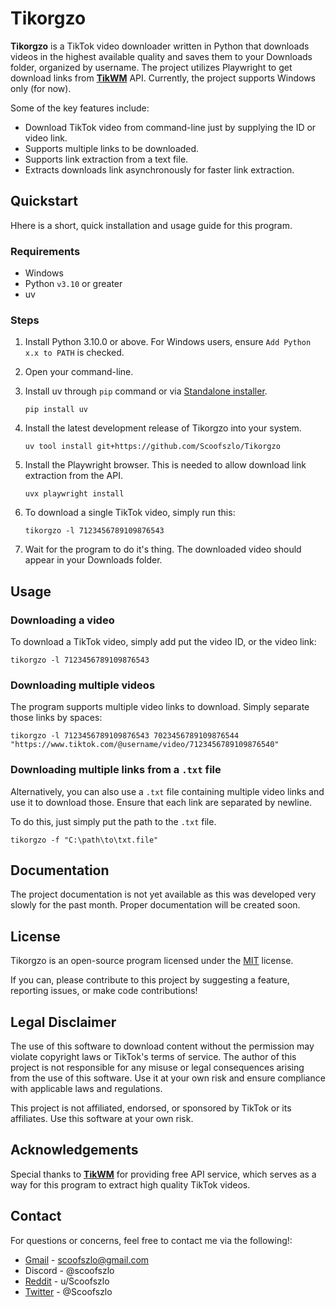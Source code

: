 # Tikorgzo

**Tikorgzo** is a TikTok video downloader written in Python that downloads videos in the highest available quality and saves them to your Downloads folder, organized by username. The project utilizes Playwright to get download links from <b>[TikWM](https://www.tikwm.com/)</b> API. Currently, the project supports Windows only (for now).

Some of the key features include:

- Download TikTok video from command-line just by supplying the ID or video link.
- Supports multiple links to be downloaded.
- Supports link extraction from a text file.
- Extracts downloads link asynchronously for faster link extraction.

## Quickstart

Hhere is a short, quick installation and usage guide for this program.

### Requirements
- Windows
- Python `v3.10` or greater
- uv

### Steps
1. Install Python 3.10.0 or above. For Windows users, ensure `Add Python x.x to PATH` is checked.
2. Open your command-line.
3. Install uv through `pip` command or via [Standalone installer](https://docs.astral.sh/uv/getting-started/installation/#standalone-installer).

    ```console
    pip install uv
    ```

4. Install the latest development release of Tikorgzo into your system.

    ```console
    uv tool install git+https://github.com/Scoofszlo/Tikorgzo
    ```

5. Install the Playwright browser. This is needed to allow download link extraction from the API.

    ```console
    uvx playwright install
    ```

6. To download a single TikTok video, simply run this:
  
    ```console
    tikorgzo -l 7123456789109876543
    ```

7. Wait for the program to do it's thing. The downloaded video should appear in your Downloads folder.

## Usage

### Downloading a video

To download a TikTok video, simply add put the video ID, or the video link:

```console
tikorgzo -l 7123456789109876543
```

### Downloading multiple videos

The program supports multiple video links to download. Simply separate those links by spaces:

```console
tikorgzo -l 7123456789109876543 7023456789109876544 "https://www.tiktok.com/@username/video/7123456789109876540"
```
### Downloading multiple links from a `.txt` file

Alternatively, you can also use a `.txt` file containing multiple video links and use it to download those. Ensure that each link are separated by newline.

To do this, just simply put the path to the `.txt` file.

```console
tikorgzo -f "C:\path\to\txt.file"
```

## Documentation

The project documentation is not yet available as this was developed very slowly for the past month. Proper documentation will be created soon.

## License

Tikorgzo is an open-source program licensed under the [MIT](LICENSE) license.

If you can, please contribute to this project by suggesting a feature, reporting issues, or make code contributions!

## Legal Disclaimer

The use of this software to download content without the permission may violate copyright laws or TikTok's terms of service. The author of this project is not responsible for any misuse or legal consequences arising from the use of this software. Use it at your own risk and ensure compliance with applicable laws and regulations.

This project is not affiliated, endorsed, or sponsored by TikTok or its affiliates. Use this software at your own risk.

## Acknowledgements

Special thanks to <b>[TikWM](https://www.tikwm.com/)</b> for providing free API service, which serves as a way for this program to extract high quality TikTok videos.

## Contact

For questions or concerns, feel free to contact me via the following!:
- [Gmail](mailto:scoofszlo@gmail.com) - scoofszlo@gmail.com
- Discord - @scoofszlo
- [Reddit](https://www.reddit.com/user/Scoofszlo/) - u/Scoofszlo
- [Twitter](https://twitter.com/Scoofszlo) - @Scoofszlo
